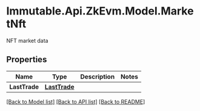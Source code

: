 # Immutable.Api.ZkEvm.Model.MarketNft
NFT market data

## Properties

Name | Type | Description | Notes
------------ | ------------- | ------------- | -------------
**LastTrade** | [**LastTrade**](LastTrade.md) |  | 

[[Back to Model list]](../README.md#documentation-for-models) [[Back to API list]](../README.md#documentation-for-api-endpoints) [[Back to README]](../README.md)

